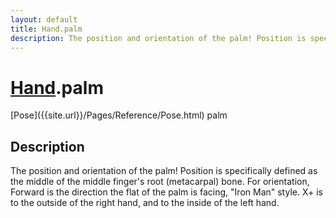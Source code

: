 ```yaml
---
layout: default
title: Hand.palm
description: The position and orientation of the palm! Position is specifically defined as the middle of the middle finger's root (metacarpal) bone. For orientation, Forward is the direction the flat of the palm is facing, "Iron Man" style. X+ is to the outside of the right hand, and to the inside of the left hand.
---
```

# [Hand]({{site.url}}/Pages/Reference/Hand.html).palm

<div class='signature' markdown='1'>
[Pose]({{site.url}}/Pages/Reference/Pose.html) palm
</div>

## Description
The position and orientation of the palm! Position is
specifically defined as the middle of the middle finger's root
(metacarpal) bone. For orientation, Forward is the direction the
flat of the palm is facing, "Iron Man" style. X+ is to the outside
of the right hand, and to the inside of the left hand.

